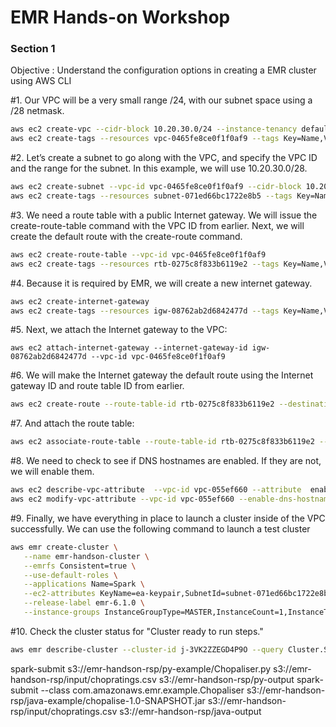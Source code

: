 # EMR Hands-on Workshop

### Section 1
Objective : Understand the configuration options in creating a EMR cluster using AWS CLI

#1. Our VPC will be a very small range /24, with our subnet space using a /28 netmask.
```sh
aws ec2 create-vpc --cidr-block 10.20.30.0/24 --instance-tenancy default
aws ec2 create-tags --resources vpc-0465fe8ce0f1f0af9 --tags Key=Name,Value=vpc-emr-handson
```

#2. Let’s create a subnet to go along with the VPC, and specify the VPC ID and the range for the subnet. In this example, we will use 10.20.30.0/28.
```sh
aws ec2 create-subnet --vpc-id vpc-0465fe8ce0f1f0af9 --cidr-block 10.20.30.0/28
aws ec2 create-tags --resources subnet-071ed66bc1722e8b5 --tags Key=Name,Value=subnet-emr-handson
```

#3. We need a route table with a public Internet gateway. We will issue the create-route-table command with the VPC ID from earlier. Next, we will create the default route with the create-route command.
```sh
aws ec2 create-route-table --vpc-id vpc-0465fe8ce0f1f0af9
aws ec2 create-tags --resources rtb-0275c8f833b6119e2 --tags Key=Name,Value=rtb-emr-handson
```

#4. Because it is required by EMR, we will create a new internet gateway.
```sh
aws ec2 create-internet-gateway
aws ec2 create-tags --resources igw-08762ab2d6842477d --tags Key=Name,Value=igw-emr-handson
```

#5. Next, we attach the Internet gateway to the VPC:
```
aws ec2 attach-internet-gateway --internet-gateway-id igw-08762ab2d6842477d --vpc-id vpc-0465fe8ce0f1f0af9
```

#6. We will make the Internet gateway the default route using the Internet gateway ID and route table ID from earlier.
```sh
aws ec2 create-route --route-table-id rtb-0275c8f833b6119e2 --destination-cidr-block 0.0.0.0/0 --gateway-id igw-08762ab2d6842477d
```

#7. And attach the route table:
```sh
aws ec2 associate-route-table --route-table-id rtb-0275c8f833b6119e2 --subnet-id subnet-071ed66bc1722e8b5
```

#8. We need to check to see if DNS hostnames are enabled. If they are not, we will enable them.
```sh
aws ec2 describe-vpc-attribute  --vpc-id vpc-055ef660 --attribute  enableDnsHostnames
aws ec2 modify-vpc-attribute --vpc-id vpc-055ef660 --enable-dns-hostnames
```

#9. Finally, we have everything in place to launch a cluster inside of the VPC successfully. We can use the following command to launch a test cluster
```sh
aws emr create-cluster \
   --name emr-handson-cluster \
   --emrfs Consistent=true \
   --use-default-roles \
   --applications Name=Spark \
   --ec2-attributes KeyName=ea-keypair,SubnetId=subnet-071ed66bc1722e8b5 \
   --release-label emr-6.1.0 \
   --instance-groups InstanceGroupType=MASTER,InstanceCount=1,InstanceType=m3.xlarge InstanceGroupType=CORE,InstanceCount=2,InstanceType=m3.xlarge
```

#10. Check the cluster status for "Cluster ready to run steps."
```sh
aws emr describe-cluster --cluster-id j-3VK2ZZEGD4P9O --query Cluster.Status.StateChangeReason.Message
```


spark-submit s3://emr-handson-rsp/py-example/Chopaliser.py s3://emr-handson-rsp/input/chopratings.csv s3://emr-handson-rsp/py-output
spark-submit --class com.amazonaws.emr.example.Chopaliser s3://emr-handson-rsp/java-example/chopalise-1.0-SNAPSHOT.jar s3://emr-handson-rsp/input/chopratings.csv s3://emr-handson-rsp/java-output




